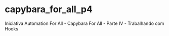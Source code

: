# capybara_for_all_p4
Iniciativa Automation For All - Capybara For All - Parte IV - Trabalhando com Hooks
